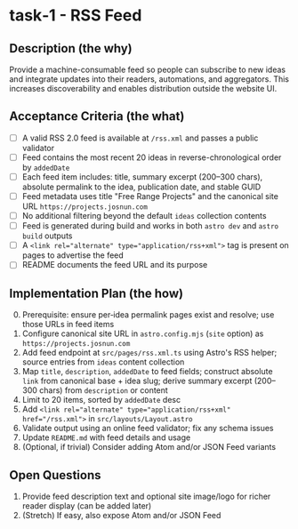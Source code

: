 # task‑1 - RSS Feed

## Description (the why)

Provide a machine-consumable feed so people can subscribe to new ideas and integrate updates into their readers, automations, and aggregators. This increases discoverability and enables distribution outside the website UI.

## Acceptance Criteria (the what)

- [ ] A valid RSS 2.0 feed is available at `/rss.xml` and passes a public validator
- [ ] Feed contains the most recent 20 ideas in reverse-chronological order by `addedDate`
- [ ] Each feed item includes: title, summary excerpt (200–300 chars), absolute permalink to the idea, publication date, and stable GUID
- [ ] Feed metadata uses title "Free Range Projects" and the canonical site URL `https://projects.josnun.com`
- [ ] No additional filtering beyond the default `ideas` collection contents
- [ ] Feed is generated during build and works in both `astro dev` and `astro build` outputs
- [ ] A `<link rel="alternate" type="application/rss+xml">` tag is present on pages to advertise the feed
- [ ] README documents the feed URL and its purpose

## Implementation Plan (the how)

0. Prerequisite: ensure per‑idea permalink pages exist and resolve; use those URLs in feed items
1. Configure canonical site URL in `astro.config.mjs` (`site` option) as `https://projects.josnun.com`
2. Add feed endpoint at `src/pages/rss.xml.ts` using Astro's RSS helper; source entries from `ideas` content collection
3. Map `title`, `description`, `addedDate` to feed fields; construct absolute `link` from canonical base + idea slug; derive summary excerpt (200–300 chars) from `description` or content
4. Limit to 20 items, sorted by `addedDate` desc
5. Add `<link rel="alternate" type="application/rss+xml" href="/rss.xml">` in `src/layouts/Layout.astro`
6. Validate output using an online feed validator; fix any schema issues
7. Update `README.md` with feed details and usage
8. (Optional, if trivial) Consider adding Atom and/or JSON Feed variants

## Open Questions

1. Provide feed description text and optional site image/logo for richer reader display (can be added later)
2. (Stretch) If easy, also expose Atom and/or JSON Feed
